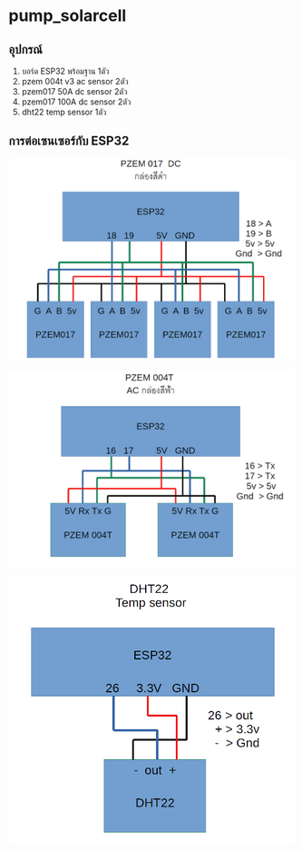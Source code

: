 # pump_solarcell

## อุปกรณ์
1. บอร์ด ESP32 พร้อมฐาน 1ตัว
2. pzem 004t v3  ac sensor 2ตัว
3. pzem017 50A dc sensor 2ตัว
4. pzem017 100A dc sensor 2ตัว
5. dht22 temp sensor 1ตัว

## การต่อเซนเซอร์กับ ESP32

![PZEM017 dc sensor](pzem017.png)

![PZEM004T ac sensor](pzem004t.png)

![DHT22 Temp sensor](dht22.png)